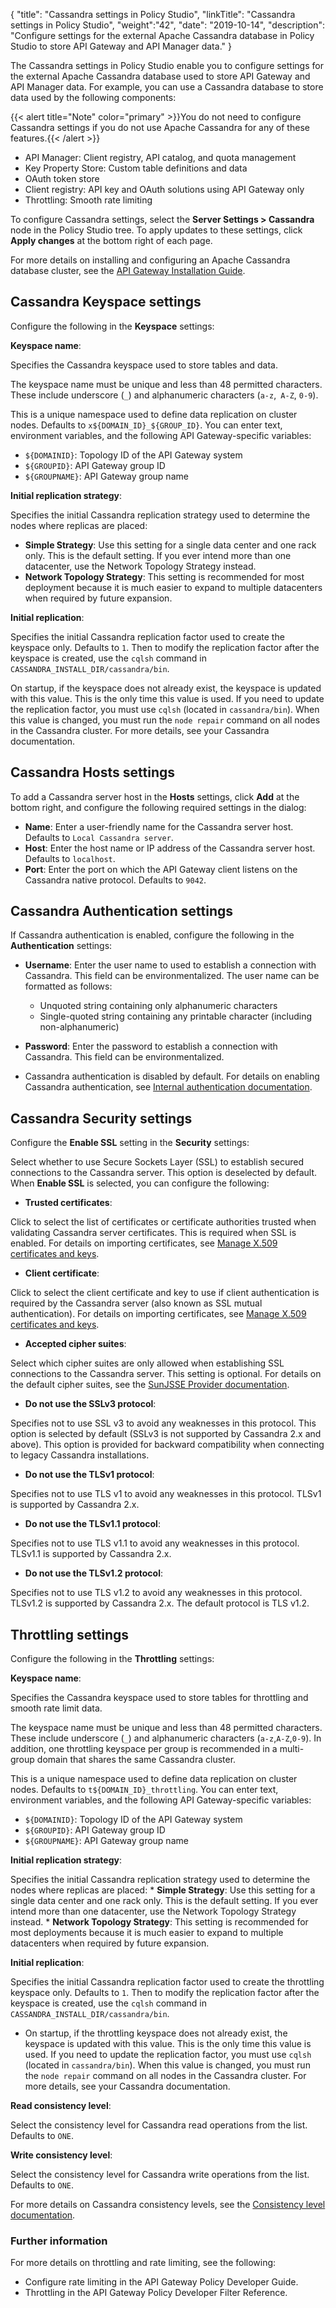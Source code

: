 {
"title": "Cassandra settings in Policy Studio",
"linkTitle": "Cassandra settings in Policy Studio",
"weight":"42",
"date": "2019-10-14",
"description": "Configure settings for the external Apache Cassandra database in Policy Studio to store API Gateway and API Manager data."
}

The Cassandra settings in Policy Studio enable you to configure settings for the external Apache Cassandra database used to store API Gateway and API Manager data. For example, you can use a Cassandra database to store data used by the following components:

{{< alert title="Note" color="primary" >}}You do not need to configure Cassandra settings if you do not use Apache Cassandra for any of these features.{{< /alert >}}

* API Manager: Client registry, API catalog, and quota management
* Key Property Store: Custom table definitions and data
* OAuth token store
* Client registry: API key and OAuth solutions using API Gateway only
* Throttling: Smooth rate limiting

To configure Cassandra settings, select the **Server Settings > Cassandra** node in the Policy Studio tree. To apply updates to these settings, click **Apply changes** at the bottom right of each page.

For more details on installing and configuring an Apache Cassandra database cluster, see the [API Gateway Installation Guide](/docs/apigtw_install/cassandra_install/).

## Cassandra Keyspace settings

Configure the following in the **Keyspace** settings:

**Keyspace name**:

Specifies the Cassandra keyspace used to store tables and data.

The keyspace name must be unique and less than 48 permitted characters. These include underscore (`_`) and alphanumeric characters (`a-z`,` A-Z`, `0-9`).

This is a unique namespace used to define data replication on cluster nodes. Defaults to `x${DOMAIN_ID}_${GROUP_ID}`. You can enter text, environment variables, and the following API Gateway-specific variables:

* `${DOMAINID}`: Topology ID of the API Gateway system
* `${GROUPID}`: API Gateway group ID
* `${GROUPNAME}`: API Gateway group name

**Initial replication strategy**:

Specifies the initial Cassandra replication strategy used to determine the nodes where replicas are placed:

* **Simple Strategy**: Use this setting for a single data center and one rack only. This is the default setting. If you ever intend more than one datacenter, use the Network Topology Strategy instead.
* **Network Topology Strategy**: This setting is recommended for most deployment because it is much easier to expand to multiple datacenters when required by future expansion.

**Initial replication**:

Specifies the initial Cassandra replication factor used to create the keyspace only. Defaults to `1`. Then to modify the replication factor after the keyspace is created, use the `cqlsh` command in `CASSANDRA_INSTALL_DIR/cassandra/bin`.

On startup, if the keyspace does not already exist, the keyspace is updated with this value. This is the only time this value is used. If you need to update the replication factor, you must use `cqlsh` (located in `cassandra/bin`). When this value is changed, you must run the `node repair` command on all nodes in the Cassandra cluster. For more details, see your Cassandra documentation.

## Cassandra Hosts settings

To add a Cassandra server host in the **Hosts** settings, click **Add** at the bottom right, and configure the following required settings in the dialog:

* **Name**: Enter a user-friendly name for the Cassandra server host. Defaults to `Local Cassandra server`.
* **Host**: Enter the host name or IP address of the Cassandra server host. Defaults to `localhost`.
* **Port**: Enter the port on which the API Gateway client listens on the Cassandra native protocol. Defaults to `9042`.

## Cassandra Authentication settings

If Cassandra authentication is enabled, configure the following in the **Authentication** settings:

* **Username**: Enter the user name to used to establish a connection with Cassandra. This field can be environmentalized. The user name can be formatted as follows:
    * Unquoted string containing only alphanumeric characters
    * Single-quoted string containing any printable character (including non-alphanumeric)
* **Password**: Enter the password to establish a connection with Cassandra. This field can be environmentalized.

* Cassandra authentication is disabled by default. For details on enabling Cassandra authentication, see [Internal authentication documentation](https://docs.datastax.com/en/archived/cassandra/2.2/cassandra/configuration/secureInternalAuthenticationTOC.html).

## Cassandra Security settings

Configure the **Enable SSL** setting in the **Security** settings:

Select whether to use Secure Sockets Layer (SSL) to establish secured connections to the Cassandra server. This option is deselected by default. When **Enable SSL** is selected, you can configure the following:

* **Trusted certificates**:

Click to select the list of certificates or certificate authorities trusted when validating Cassandra server certificates. This is required when SSL is enabled. For details on importing certificates, see [Manage X.509 certificates and keys](../CommonTopics/general_certificates.htm).

* **Client certificate**:

Click to select the client certificate and key to use if client authentication is required by the Cassandra server (also known as SSL mutual authentication). For details on importing certificates, see [Manage X.509 certificates and keys](../CommonTopics/general_certificates.htm).

* **Accepted cipher suites**:

Select which cipher suites are only allowed when establishing SSL connections to the Cassandra server. This setting is optional. For details on the default cipher suites, see the [SunJSSE Provider documentation](http://docs.oracle.com/javase/8/docs/technotes/guides/security/SunProviders.html).

* **Do not use the SSLv3 protocol**:

Specifies not to use SSL v3 to avoid any weaknesses in this protocol. This option is selected by default (SSLv3 is not supported by Cassandra 2.x and above). This option is provided for backward compatibility when connecting to legacy Cassandra installations.

* **Do not use the TLSv1 protocol**:

Specifies not to use TLS v1 to avoid any weaknesses in this protocol. TLSv1 is supported by Cassandra 2.x.

* **Do not use the TLSv1.1 protocol**:

Specifies not to use TLS v1.1 to avoid any weaknesses in this protocol. TLSv1.1 is supported by Cassandra 2.x.

* **Do not use the TLSv1.2 protocol**:

Specifies not to use TLS v1.2 to avoid any weaknesses in this protocol. TLSv1.2 is supported by Cassandra 2.x. The default protocol is TLS v1.2.

## Throttling settings

Configure the following in the **Throttling** settings:

**Keyspace name**:

Specifies the Cassandra keyspace used to store tables for throttling and smooth rate limit data.

The keyspace name must be unique and less than 48 permitted characters. These include underscore (`_`) and alphanumeric characters (`a-z`,`A-Z`,`0-9`). In addition, one throttling keyspace per group is recommended in a multi-group domain that shares the same Cassandra cluster.

This is a unique namespace used to define data replication on cluster nodes. Defaults to `t${DOMAIN_ID}_throttling`. You can enter text, environment variables, and the following API Gateway-specific variables:

* `${DOMAINID}`: Topology ID of the API Gateway system
* `${GROUPID}`: API Gateway group ID
* `${GROUPNAME}`: API Gateway group name

**Initial replication strategy**:

Specifies the initial Cassandra replication strategy used to determine the nodes where replicas are placed:
    * **Simple Strategy**: Use this setting for a single data center and one rack only. This is the default setting. If you ever intend more than one datacenter, use the Network Topology Strategy instead.
    * **Network Topology Strategy**: This setting is recommended for most deployments because it is much easier to expand to multiple datacenters when required by future expansion.

**Initial replication**:

Specifies the initial Cassandra replication factor used to create the throttling keyspace only. Defaults to `1`. Then to modify the replication factor after the keyspace is created, use the `cqlsh` command in `CASSANDRA_INSTALL_DIR/cassandra/bin`.

* On startup, if the throttling keyspace does not already exist, the keyspace is updated with this value. This is the only time this value is used. If you need to update the replication factor, you must use `cqlsh` (located in `cassandra/bin`). When this value is changed, you must run the `node repair` command on all nodes in the Cassandra cluster. For more details, see your Cassandra documentation.

**Read consistency level**:

Select the consistency level for Cassandra read operations from the list. Defaults to `ONE`.

**Write consistency level**:

Select the consistency level for Cassandra write operations from the list. Defaults to `ONE`.

For more details on Cassandra consistency levels, see the [Consistency level documentation](http://docs.datastax.com/en/archived/cassandra/2.2/cassandra/dml/dmlConfigConsistency.html).

### Further information

For more details on throttling and rate limiting, see the following:

* Configure rate limiting in the API Gateway Policy Developer Guide.
* Throttling in the API Gateway Policy Developer Filter Reference.